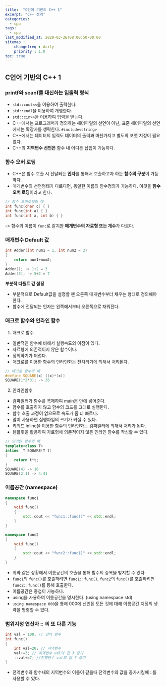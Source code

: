 ```yaml
---
title:  "C언어 기반의 C++ 1"
excerpt: "C++ 정리"
categories:
  - cpp
tags:
  - cpp
last_modified_at: 2020-03-26T08:00:50-00:00
sitemap :
    changefreq : daily
    priority : 1.0
toc: true
---
```


## C언어 기반의 C++ 1
### printf와 scanf를 대신하는 입출력 형식 
- `std::cout<<`을 이용하여 출력한다. 
- `std::endl`을 이용하여 개행한다. 
- `std::cin>>`을 이용하여 입력을 받는다. 
- C++에서는 프로그래머가 정의하는 헤더파일의 선언이 아닌, 표준 헤더파일의 선언에서는 확장자를 생략한다. `#include<string>`
- C++에서는 데이터의 입력도 데이터의 출력과 마찬가지고 별도의 포맷 지정이 필요 없다. 
- C++의 **지역변수 선언은** 함수 내 어디든 삽입이 가능하다.

### 함수 오버 로딩 
- C++은 함수 호출 시 전달되는 **인자**를 통해서 호출하고자 하는 **함수의 구분**이 가능하다. 
- 매개변수의 선언형태가 다르다면, 동일한 이름의 함수정의가 가능하다. 이것을 **함수 오버 로딩**이라고 한다. 
```cpp
// 함수 오버로딩의 예
int func(char c) { }
int func(int a) { }
int func(int a, int b) { }
```
-> 함수의 이름이 `func`로 같지만 **매개변수의 자료형 또는 개수**가 다르다.

### 매개변수 Default 값
```cpp
int Adder(int num1 = 1, int num2 = 2) 
{
	return num1+num2; 
} 
Adder(); -> 1+2 = 3 
Adder(5); -> 5+2 = 7 
```

**부분적 디폴트 값 설정** 
- 부분적으로 Default값을 설정할 땐 오른쪽 매개변수부터 채우는 형태로 정의해야 한다. 
- 함수에 전달되는 인자는 왼쪽에서부터 오른쪽으로 채워진다. 

### 매크로 함수와 인라인 함수
1) 매크로 함수 
- 일반적인 함수에 비해서 실행속도의 이점이 있다. 
- 자료형에 의존적이지 않은 함수이다. 
- 정의하기가 어렵다. 
- 매크로를 이용한 함수의 인라인화는 전처리기에 의해서 처리된다. 

```cpp
// 매크로 함수의 예
#define SQUARE(x) ((x)*(x)) 
SQUARE(1*2*3); -> 36 
```

2) 인라인함수 
- 컴파일러가 함수를 복제하여 main문 안에 넣어준다. 
- 함수를 호출하지 않고 함수의 코드를 그대로 실행한다.
- 함수 호출 과정이 없으므로 속도가 좀 더 빠르다. 
- 많이 사용하면 실행파일의 크기가 커질 수 있다.
- 키워드 inline을 이용한 함수의 인라인화는 컴파일러에 의해서 처리가 된다. 
- 템플릿을 활용하여 자료형에 의존적이지 않은 인라인 함수를 작성할 수 있다. 

```cpp
// 인라인 함수의 예
template<class T>
inline  T SQUARE(T t) 
{
    return t*t;
} 
SQUARE(4) -> 16
SQUARE(2.1) -> 4.41
```

### 이름공간 (namespace)
```cpp
namespace func1
{
	void func()
	{
		std::cout << "func1::func()" << std::endl;
	}
}

namespace func2
{
	void func()
	{
		std::cout << "func2::func()" << std::endl;
	}
}
```

- 위와 같은 상황에서 이름공간의 호출을 통해 함수의 중복을 방지할 수 있다. 
- `func1`의 `func()`를 호출하려면 `func1::func()`, `func2`의 `func()`를 호출하려면 `func2::func()`를 통해 호출한다.
- 이름공간은 중첩이 가능하다. 
- using을 사용하여 이름공간을 명시한다. (using namespace std)
- `using namespace 000`을 통해 000에 선언된 모든 것에 대해 이름공간 지정의 생략을 명령할 수 있다.

### 범위지정 연산자 :: 의 또 다른 기능  
```cpp
int val = 100; // 전역 변수 
int func() 
{
    int val=20; // 지역변수 
    val+=3; // 지역변수 val의 값 3 증가 
    ::val+=7; //전역변수 val의 값 7 증가 
}
```
- 전역변수와 함수내의 지역변수의 이름이 같을때 전역변수의 값을 증가시킬때 ::를 사용할 수 있다.